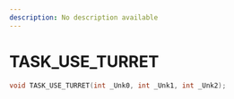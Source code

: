 ```yaml
---
description: No description available 
---
```


# TASK_USE_TURRET

```cpp
void TASK_USE_TURRET(int _Unk0, int _Unk1, int _Unk2);
```